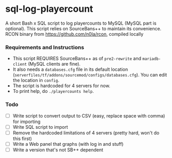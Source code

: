 # sql-log-playercount
A short Bash x SQL script to log playercounts to MySQL (MySQL part is optional). This script relies on SourceBans++ to maintain its convenience. 
RCON binary from https://github.com/n0la/rcon, compiled locally

### Requirements and Instructions
- This script REQUIRES SourceBans++ as of `pre2-rewrite` and `mariadb-client` (MySQL clients are fine).
- It also needs a `databases.cfg` file in its default location (`serverfiles/tf/addons/sourcemod/configs/databases.cfg`). You can edit the location in `config`.
- The script is hardcoded for 4 servers for now.
- To print help, do `./playercounts help`.

### Todo
- [ ] Write script to convert output to CSV (easy, replace space with comma) for importing
- [ ] Write SQL script to import
- [ ] Remove the hardcoded limitations of 4 servers (pretty hard, won't do this first)
- [ ] Write a Web panel that graphs (with log in and stuff)
- [ ] Write a version that's not SB++ dependent
